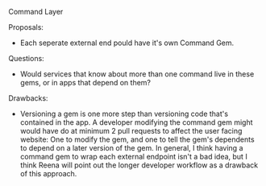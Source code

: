 Command Layer

Proposals:
- Each seperate external end pould have it's own Command Gem.

Questions:
- Would services that know about more than one command live in these gems, or in apps that depend on them?

Drawbacks:
- Versioning a gem is one more step than versioning code that's contained in the app. A developer modifying the command gem might would have do at minimum 2 pull requests to affect the user facing website: One to modify the gem, and one to tell the gem's dependents to depend on a later version of the gem. In general, I think having a command gem to wrap each external endpoint isn't a bad idea, but I think Reena will point out the longer developer workflow as a drawback of this approach. 
